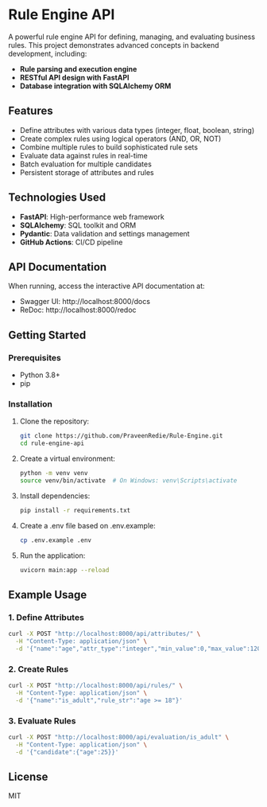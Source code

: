 # Rule Engine API

A powerful rule engine API for defining, managing, and evaluating business rules. This project demonstrates advanced concepts in backend development, including:

- **Rule parsing and execution engine**
- **RESTful API design with FastAPI**
- **Database integration with SQLAlchemy ORM**

## Features

- Define attributes with various data types (integer, float, boolean, string)
- Create complex rules using logical operators (AND, OR, NOT)
- Combine multiple rules to build sophisticated rule sets
- Evaluate data against rules in real-time
- Batch evaluation for multiple candidates
- Persistent storage of attributes and rules

## Technologies Used

- **FastAPI**: High-performance web framework
- **SQLAlchemy**: SQL toolkit and ORM
- **Pydantic**: Data validation and settings management
- **GitHub Actions**: CI/CD pipeline

## API Documentation

When running, access the interactive API documentation at:
- Swagger UI: http://localhost:8000/docs
- ReDoc: http://localhost:8000/redoc

## Getting Started

### Prerequisites

- Python 3.8+
- pip

### Installation

1. Clone the repository:
   ```bash
   git clone https://github.com/PraveenRedie/Rule-Engine.git
   cd rule-engine-api
   ```

2. Create a virtual environment:
   ```bash
   python -m venv venv
   source venv/bin/activate  # On Windows: venv\Scripts\activate
   ```

3. Install dependencies:
   ```bash
   pip install -r requirements.txt
   ```

4. Create a .env file based on .env.example:
   ```bash
   cp .env.example .env
   ```

5. Run the application:
   ```bash
   uvicorn main:app --reload
   ```


## Example Usage

### 1. Define Attributes

```bash
curl -X POST "http://localhost:8000/api/attributes/" \
  -H "Content-Type: application/json" \
  -d '{"name":"age","attr_type":"integer","min_value":0,"max_value":120}'
```

### 2. Create Rules

```bash
curl -X POST "http://localhost:8000/api/rules/" \
  -H "Content-Type: application/json" \
  -d '{"name":"is_adult","rule_str":"age >= 18"}'
```

### 3. Evaluate Rules

```bash
curl -X POST "http://localhost:8000/api/evaluation/is_adult" \
  -H "Content-Type: application/json" \
  -d '{"candidate":{"age":25}}'
```

## License

MIT

